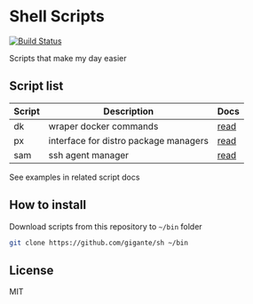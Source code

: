 # Shell Scripts

[![Build Status](https://travis-ci.org/gigante/sh.svg?branch=master)](https://travis-ci.org/gigante/sh)

Scripts that make my day easier

## Script list

| Script | Description | Docs |
| ------------- | ------------- | ------------- |
| dk  | wraper docker commands | [read](https://github.com/gigante/sh/blob/master/dk.md) |
| px  | interface for distro package managers | [read](https://github.com/gigante/sh/blob/master/px.md) |
| sam | ssh agent manager | [read](https://github.com/gigante/sh/blob/master/sam.md) |

See examples in related script docs

## How to install

Download scripts from this repository to `~/bin` folder

```sh
git clone https://github.com/gigante/sh ~/bin
```

## License

MIT
